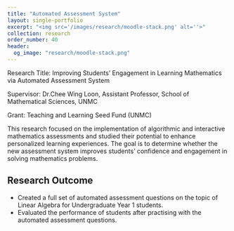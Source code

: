 ```yaml
---
title: "Automated Assessment System"
layout: single-portfolio
excerpt: "<img src='/images/research/moodle-stack.png' alt=''>"
collection: research
order_number: 40
header: 
  og_image: "research/moodle-stack.png"
---
```


Research Title: Improving Students’ Engagement in Learning Mathematics via Automated Assessment System

Supervisor: Dr.Chee Wing Loon, Assistant Professor, School of Mathematical Sciences, UNMC

Grant: Teaching and Learning Seed Fund (UNMC)

This research focused on the implementation of algorithmic and interactive mathematics assessments and studied their potential to enhance personalized learning experiences. The goal is to determine whether the new assessment system improves students’ confidence and engagement in solving mathematics problems.

## Research Outcome
- Created a full set of automated assessment questions on the topic of Linear Algebra for Undergraduate Year 1 students.
- Evaluated the performance of students after practising with the automated assessment questions.